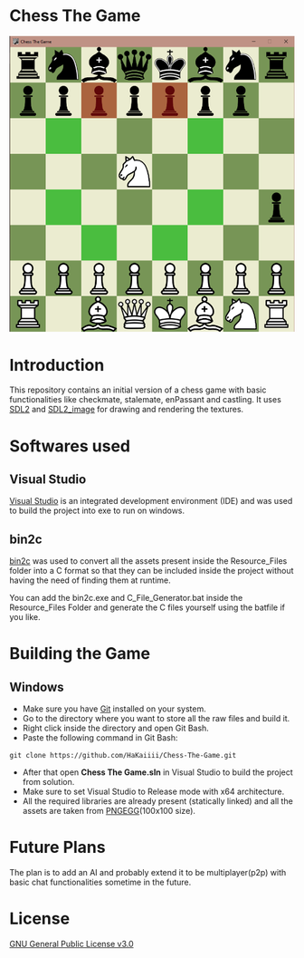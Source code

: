 # Chess The Game

![Chess The Game](Resource_Files/chess.png)

# Introduction

This repository contains an initial version of a chess game with basic functionalities like checkmate, stalemate, enPassant and castling. It uses [SDL2](https://github.com/libsdl-org/SDL) and [SDL2_image](https://github.com/libsdl-org/SDL_image) for drawing and rendering the textures.

# Softwares used
## Visual Studio
[Visual Studio](https://visualstudio.microsoft.com/vs/) is an integrated development environment (IDE) and was used to build the project into exe to run on windows.

## bin2c
[bin2c](https://sourceforge.net/projects/bin2c/) was used to convert all the assets present inside the Resource_Files folder into a C format so that they can be included inside the project without having the need of finding them at runtime.

You can add the bin2c.exe and C_File_Generator.bat inside the Resource_Files Folder and generate the C files yourself using the batfile if you like.

# Building the Game
## Windows
- Make sure you have [Git](https://git-scm.com/downloads) installed on your system.
- Go to the directory where you want to store all the raw files and build it.
- Right click inside the directory and open Git Bash.
- Paste the following command in Git Bash:
```
git clone https://github.com/HaKaiiii/Chess-The-Game.git
```
- After that open **Chess The Game.sln** in Visual Studio to build the project from solution.
- Make sure to set Visual Studio to Release mode with x64 architecture.
- All the required libraries are already present (statically linked) and all the assets are taken from [PNGEGG](https://www.pngegg.com)(100x100 size).

# Future Plans
The plan is to add an AI and probably extend it to be multiplayer(p2p) with basic chat functionalities sometime in the future.

# License
[GNU General Public License v3.0](https://www.gnu.org/licenses/gpl-3.0.en.html)
